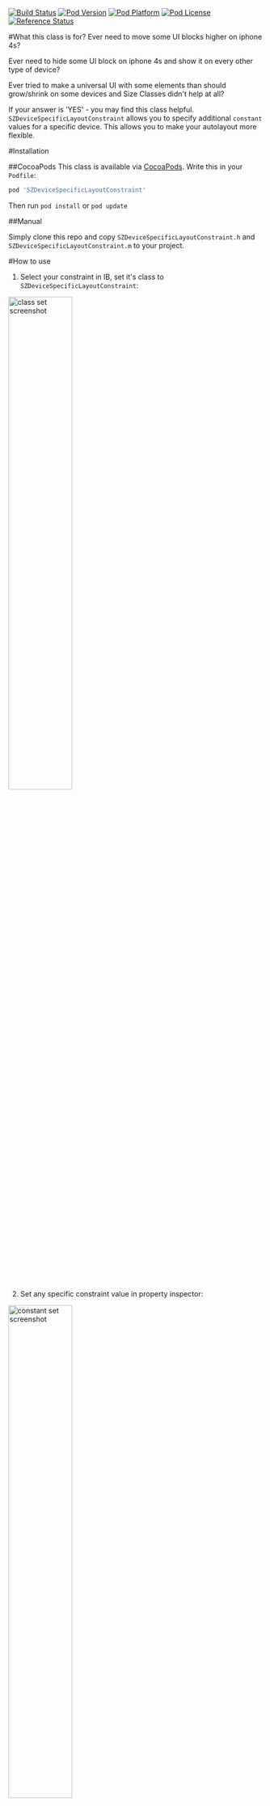 [![Build Status](https://travis-ci.org/Sega-Zero/SZDeviceSpecificLayoutConstraint.svg)](https://travis-ci.org/Sega-Zero/SZDeviceSpecificLayoutConstraint)
[![Pod Version](https://img.shields.io/cocoapods/v/SZDeviceSpecificLayoutConstraint.svg?style=flat)](http://cocoadocs.org/docsets/SZDeviceSpecificLayoutConstraint/)
[![Pod Platform](http://img.shields.io/cocoapods/p/SZDeviceSpecificLayoutConstraint.svg?style=flat)](http://cocoadocs.org/docsets/SZDeviceSpecificLayoutConstraint/)
[![Pod License](http://img.shields.io/cocoapods/l/SZDeviceSpecificLayoutConstraint.svg?style=flat)](http://opensource.org/licenses/MIT)
[![Reference Status](https://www.versioneye.com/objective-c/SZDeviceSpecificLayoutConstraint/reference_badge.svg?style=flat)](https://www.versioneye.com/objective-c/SZDeviceSpecificLayoutConstraint/references)

#What this class is for?
Ever need to move some UI blocks higher on iphone 4s?

Ever need to hide some UI block on iphone 4s and show it on every other type of device?

Ever tried to make a universal UI with some elements than should grow/shrink on some devices and Size Classes didn't help at all?

If your answer is 'YES' - you may find this class helpful. `SZDeviceSpecificLayoutConstraint` allows you to specify additional `constant` values for a specific device. This allows you to make your autolayout more flexible.

#Installation

##CocoaPods
This class is available via [CocoaPods](http://cocoapods.org/). Write this in your `Podfile`:

```ruby
pod 'SZDeviceSpecificLayoutConstraint'
```
Then run `pod install` or `pod update`

##Manual

Simply clone this repo and copy `SZDeviceSpecificLayoutConstraint.h` and `SZDeviceSpecificLayoutConstraint.m` to your project.

#How to use

1. Select your constraint in IB, set it's class to `SZDeviceSpecificLayoutConstraint`:
<img src="http://i.imgur.com/1zrxbSM.png" alt="class set screenshot" width="50%" height="50%"/>

2. Set any specific constraint value in property inspector:<br>
<img src="http://i.imgur.com/0HsNrs6.png" alt="constant set screenshot" width="50%" height="50%"/>

3. Drink your coffie, you're **awesome**!<br>
